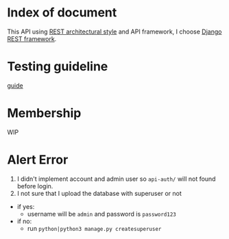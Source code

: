 # Index of document
This API using [REST architectural style](REST-description.md) and API framework, I choose [Django REST framework](http://www.django-rest-framework.org).

# Testing guideline
[guide](TEST_GUIDE.md)

# Membership
WIP

# Alert Error
1. I didn't implement account and admin user so `api-auth/` will not found before login.
2. I not sure that I upload the database with superuser or not
  - if yes:
    - username will be `admin` and password is `password123`
  - if no:
    - run `python|python3 manage.py createsuperuser`
